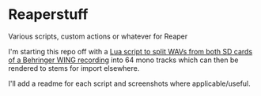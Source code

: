 # Reaperstuff

Various scripts, custom actions or whatever for Reaper

I'm starting this repo off with a [Lua script to split WAVs from both SD cards of a Behringer WING recording](https://github.com/djadomi/Reaperstuff/blob/master/W-LIVE-64-track-separation/W-LIVE%2064%20track%20separation.lua%20Readme.md) into 64 mono tracks which can then be rendered to stems for import elsewhere.

I'll add a readme for each script and screenshots where applicable/useful.
